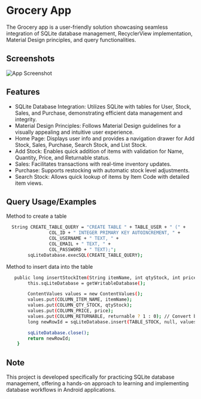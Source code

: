 
# Grocery App

The Grocery app is a user-friendly solution showcasing seamless integration of SQLite database management, RecyclerView implementation, Material Design principles, and query functionalities.



## Screenshots

![App Screenshot](https://via.placeholder.com/468x300?text=App+Screenshot+Here)


## Features

- SQLite Database Integration: Utilizes SQLite with tables for User, Stock, Sales, and Purchase, demonstrating efficient data management and integrity.
- Material Design Principles: Follows Material Design guidelines for a visually appealing and intuitive user experience.
- Home Page: Displays user info and provides a navigation drawer for Add Stock, Sales, Purchase, Search Stock, and List Stock.
- Add Stock: Enables quick addition of items with validation for Name, Quantity, Price, and Returnable status.
- Sales: Facilitates transactions with real-time inventory updates.
- Purchase: Supports restocking with automatic stock level adjustments.
- Search Stock: Allows quick lookup of items by Item Code with detailed item views.



## Query Usage/Examples

Method to create a table

```bash
  String CREATE_TABLE_QUERY = "CREATE TABLE " + TABLE_USER + " (" +
                COL_ID + " INTEGER PRIMARY KEY AUTOINCREMENT, " +
                COL_USERNAME + " TEXT, " +
                COL_EMAIL + " TEXT, " +
                COL_PASSWORD + " TEXT);";
        sqLiteDatabase.execSQL(CREATE_TABLE_QUERY);
```

Method to insert data into the table

```bash
   public long insertStockItem(String itemName, int qtyStock, int price, boolean returnable) {
        this.sqLiteDatabase = getWritableDatabase();

        ContentValues values = new ContentValues();
        values.put(COLUMN_ITEM_NAME, itemName);
        values.put(COLUMN_QTY_STOCK, qtyStock);
        values.put(COLUMN_PRICE, price);
        values.put(COLUMN_RETURNABLE, returnable ? 1 : 0); // Convert boolean to integer (1 for true, 0 for false)
        long newRowId = sqLiteDatabase.insert(TABLE_STOCK, null, values);

        sqLiteDatabase.close();
        return newRowId;
    }
```




## Note

This project is developed specifically for practicing SQLite database management, offering a hands-on approach to learning and implementing database workflows in Android applications.


